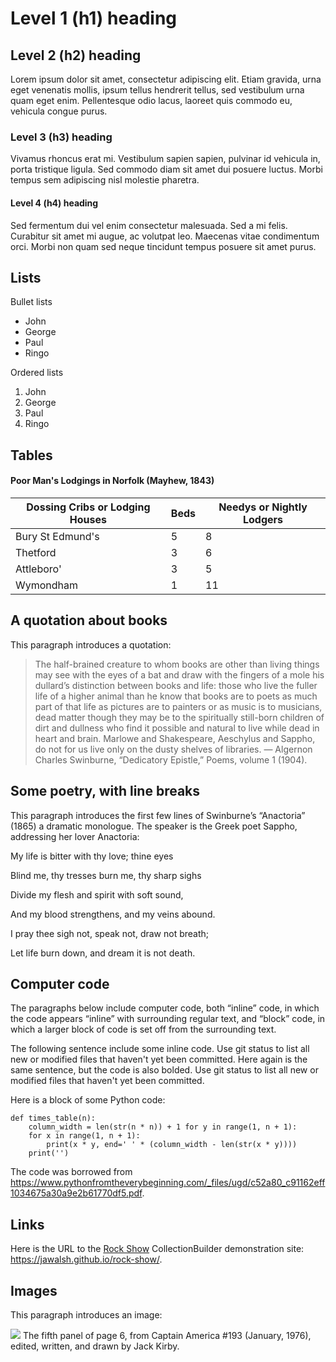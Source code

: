 # Level 1 (h1) heading

## Level 2 (h2) heading

Lorem ipsum dolor sit amet, consectetur adipiscing elit. Etiam gravida, urna eget venenatis mollis, ipsum tellus hendrerit tellus, sed vestibulum urna quam eget enim. Pellentesque odio lacus, laoreet quis commodo eu, vehicula congue purus.

### Level 3 (h3) heading

Vivamus rhoncus erat mi. Vestibulum sapien sapien, pulvinar id vehicula in, porta tristique ligula. Sed commodo diam sit amet dui posuere luctus. Morbi tempus sem adipiscing nisl molestie pharetra.

#### Level 4 (h4) heading

Sed fermentum dui vel enim consectetur malesuada. Sed a mi felis. Curabitur sit amet mi augue, ac volutpat leo. Maecenas vitae condimentum orci. Morbi non quam sed neque tincidunt tempus posuere sit amet purus.

## Lists

Bullet lists

- John
- George
- Paul
- Ringo

Ordered lists

1. John
1. George
1. Paul
1. Ringo
## Tables

#### Poor Man's Lodgings in Norfolk (Mayhew, 1843)

| Dossing Cribs or Lodging Houses |	Beds	| Needys or Nightly Lodgers| 
|---------------------------------|---------|--------------------------|
| Bury St Edmund's| 5 | 8 |	128 |
| Thetford |	3 |	6 |	36 |
| Attleboro' |	3 |	5 |	20 |
| Wymondham |	1 |	11 | 22 |

## A quotation about books

This paragraph introduces a quotation:

> The half-brained creature to whom books are other than living things may see with the eyes of a bat and draw with the fingers of a mole his dullard’s distinction between books and life: those who live the fuller life of a higher animal than he know that books are to poets as much part of that life as pictures are to painters or as music is to musicians, dead matter though they may be to the spiritually still-born children of dirt and dullness who find it possible and natural to live while dead in heart and brain. Marlowe and Shakespeare, Aeschylus and Sappho, do not for us live only on the dusty shelves of libraries.
> — Algernon Charles Swinburne, “Dedicatory Epistle,” Poems, volume 1 (1904).

## Some poetry, with line breaks

This paragraph introduces the first few lines of Swinburne’s “Anactoria” (1865) a dramatic monologue. The speaker is the Greek poet Sappho, addressing her lover Anactoria:

My life is bitter with thy love; thine eyes

Blind me, thy tresses burn me, thy sharp sighs

Divide my flesh and spirit with soft sound,

And my blood strengthens, and my veins abound.

I pray thee sigh not, speak not, draw not breath;

Let life burn down, and dream it is not death.

## Computer code

The paragraphs below include computer code, both “inline” code, in which the code appears “inline” with surrounding regular text, and “block” code, in which a larger block of code is set off from the surrounding text.

The following sentence include some inline code. Use git status to list all new or modified files that haven't yet been committed. Here again is the same sentence, but the code is also bolded. Use git status to list all new or modified files that haven't yet been committed.

Here is a block of some Python code:

    def times_table(n):
        column_width = len(str(n * n)) + 1 for y in range(1, n + 1):
        for x in range(1, n + 1):
            print(x * y, end=' ' * (column_width - len(str(x * y))))
        print('')
The code was borrowed from https://www.pythonfromtheverybeginning.com/_files/ugd/c52a80_c91162eff1034675a30a9e2b61770df5.pdf.

## Links

Here is the URL to the [Rock Show](https://jawalsh.github.io/rock-show/) CollectionBuilder demonstration site: https://jawalsh.github.io/rock-show/.


## Images

This paragraph introduces an image:

![](walsh_2012_figure06.jpg) 
The fifth panel of page 6, from Captain America #193 (January, 1976), edited, written, and drawn by Jack Kirby.